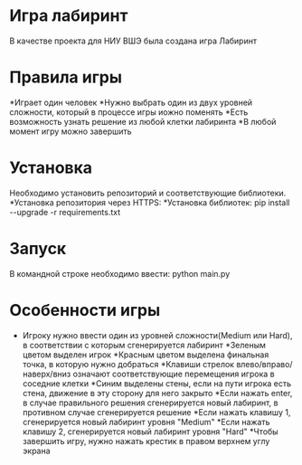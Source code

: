 # **Игра лабиринт**
В качестве проекта для НИУ ВШЭ была создана игра Лабиринт
# **Правила игры**
*Играет один человек
*Нужно выбрать один из двух уровней сложности, который в процессе игры иожно поменять
*Есть возможность узнать решение из любой клетки лабиринта
*В любой момент игру можно завершить
# **Установка**
Необходимо установить репозиторий и соответствующие библиотеки.
*Установка репозитория через HTTPS: 
*Установка библиотек: pip install --upgrade -r requirements.txt
# **Запуск**
В командной строке необходимо ввести: python main.py
# **Особенности игры**
* Игроку нужно ввести один из уровней сложности(Medium или Hard), в соответствии с которым сгенерируется лабиринт
*Зеленым цветом выделен игрок
*Красным цветом выделена финальная точка, в которую нужно добраться
*Клавиши стрелок влево/вправо/наверх/вниз означают соответствующие перемещения игрока в соседние клетки
*Синим выделены стены, если на пути игрока есть стена, движение в эту сторону для него закрыто
*Если нажать enter, в случае правильного решения сгенерируется новый лабиринт, в противном случае сгенерируется решение
*Если нажать клавишу 1, сгенерируется новый лабиринт уровня "Medium"
*Если нажать клавишу 2, сгенерируется новый лабиринт уровня "Hard"
*Чтобы завершить игру, нужно нажать крестик в правом верхнем углу экрана

